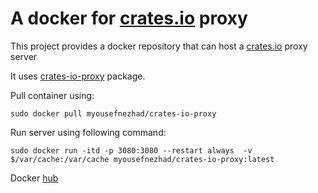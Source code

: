 # A docker for [crates.io](https://crates.io) proxy
This project provides a docker repository that can host a [crates.io](https://crates.io) proxy server

It uses [crates-io-proxy](https://crates.io/crates/crates-io-proxy) package.

Pull container using:
```
sudo docker pull myousefnezhad/crates-io-proxy
```

Run server using following command:
```
sudo docker run -itd -p 3080:3080 --restart always  -v $/var/cache:/var/cache myousefnezhad/crates-io-proxy:latest
```

Docker [hub](https://hub.docker.com/r/myousefnezhad/crates-io-proxy) 
